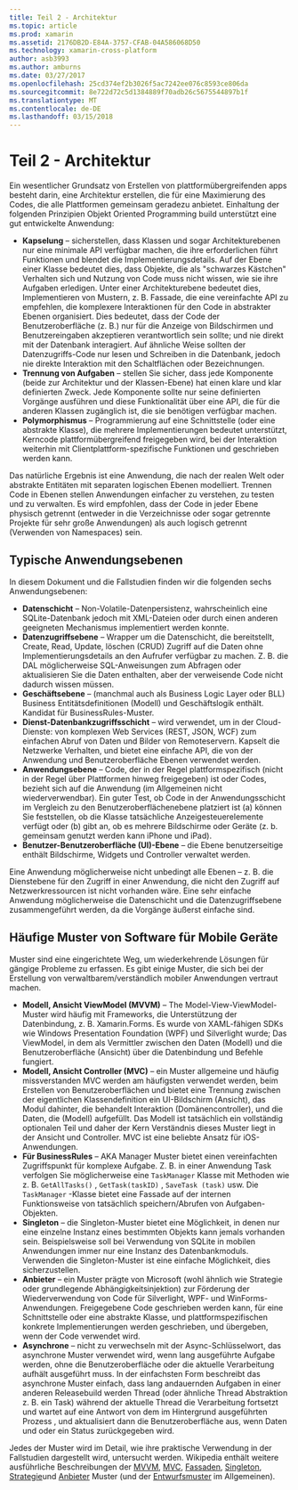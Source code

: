 ```yaml
---
title: Teil 2 - Architektur
ms.topic: article
ms.prod: xamarin
ms.assetid: 2176DB2D-E84A-3757-CFAB-04A586068D50
ms.technology: xamarin-cross-platform
author: asb3993
ms.author: amburns
ms.date: 03/27/2017
ms.openlocfilehash: 25cd374ef2b3026f5ac7242ee076c8593ce806da
ms.sourcegitcommit: 8e722d72c5d1384889f70adb26c5675544897b1f
ms.translationtype: MT
ms.contentlocale: de-DE
ms.lasthandoff: 03/15/2018
---
```

# <a name="part-2---architecture"></a>Teil 2 - Architektur

Ein wesentlicher Grundsatz von Erstellen von plattformübergreifenden apps besteht darin, eine Architektur erstellen, die für eine Maximierung des Codes, die alle Plattformen gemeinsam geradezu anbietet. Einhaltung der folgenden Prinzipien Objekt Oriented Programming build unterstützt eine gut entwickelte Anwendung:

-   **Kapselung** – sicherstellen, dass Klassen und sogar Architekturebenen nur eine minimale API verfügbar machen, die ihre erforderlichen führt Funktionen und blendet die Implementierungsdetails. Auf der Ebene einer Klasse bedeutet dies, dass Objekte, die als "schwarzes Kästchen" Verhalten sich und Nutzung von Code muss nicht wissen, wie sie ihre Aufgaben erledigen. Unter einer Architekturebene bedeutet dies, Implementieren von Mustern, z. B. Fassade, die eine vereinfachte API zu empfehlen, die komplexere Interaktionen für den Code in abstrakter Ebenen organisiert. Dies bedeutet, dass der Code der Benutzeroberfläche (z. B.) nur für die Anzeige von Bildschirmen und Benutzereingaben akzeptieren verantwortlich sein sollte; und nie direkt mit der Datenbank interagiert. Auf ähnliche Weise sollten der Datenzugriffs-Code nur lesen und Schreiben in die Datenbank, jedoch nie direkte Interaktion mit den Schaltflächen oder Bezeichnungen.
-   **Trennung von Aufgaben** – stellen Sie sicher, dass jede Komponente (beide zur Architektur und der Klassen-Ebene) hat einen klare und klar definierten Zweck. Jede Komponente sollte nur seine definierten Vorgänge ausführen und diese Funktionalität über eine API, die für die anderen Klassen zugänglich ist, die sie benötigen verfügbar machen.
-   **Polymorphismus** – Programmierung auf eine Schnittstelle (oder eine abstrakte Klasse), die mehrere Implementierungen bedeutet unterstützt, Kerncode plattformübergreifend freigegeben wird, bei der Interaktion weiterhin mit Clientplattform-spezifische Funktionen und geschrieben werden kann.


Das natürliche Ergebnis ist eine Anwendung, die nach der realen Welt oder abstrakte Entitäten mit separaten logischen Ebenen modelliert. Trennen Code in Ebenen stellen Anwendungen einfacher zu verstehen, zu testen und zu verwalten. Es wird empfohlen, dass der Code in jeder Ebene physisch getrennt (entweder in die Verzeichnisse oder sogar getrennte Projekte für sehr große Anwendungen) als auch logisch getrennt (Verwenden von Namespaces) sein.

 <a name="Typical_Application_Layers" />


## <a name="typical-application-layers"></a>Typische Anwendungsebenen

In diesem Dokument und die Fallstudien finden wir die folgenden sechs Anwendungsebenen:

-   **Datenschicht** – Non-Volatile-Datenpersistenz, wahrscheinlich eine SQLite-Datenbank jedoch mit XML-Dateien oder durch einen anderen geeigneten Mechanismus implementiert werden konnte.
-   **Datenzugriffsebene** – Wrapper um die Datenschicht, die bereitstellt, Create, Read, Update, löschen (CRUD) Zugriff auf die Daten ohne Implementierungsdetails an den Aufrufer verfügbar zu machen. Z. B. die DAL möglicherweise SQL-Anweisungen zum Abfragen oder aktualisieren Sie die Daten enthalten, aber der verweisende Code nicht dadurch wissen müssen.
-   **Geschäftsebene** – (manchmal auch als Business Logic Layer oder BLL) Business Entitätsdefinitionen (Modell) und Geschäftslogik enthält. Kandidat für BusinessRules-Muster.
-   **Dienst-Datenbankzugriffsschicht** – wird verwendet, um in der Cloud-Dienste: von komplexen Web Services (REST, JSON, WCF) zum einfachen Abruf von Daten und Bilder von Remoteservern. Kapselt die Netzwerke Verhalten, und bietet eine einfache API, die von der Anwendung und Benutzeroberfläche Ebenen verwendet werden.
-   **Anwendungsebene** – Code, der in der Regel plattformspezifisch (nicht in der Regel über Plattformen hinweg freigegeben) ist oder Codes, bezieht sich auf die Anwendung (im Allgemeinen nicht wiederverwendbar). Ein guter Test, ob Code in der Anwendungsschicht im Vergleich zu den Benutzeroberflächenebene platziert ist (a) können Sie feststellen, ob die Klasse tatsächliche Anzeigesteuerelemente verfügt oder (b) gibt an, ob es mehrere Bildschirme oder Geräte (z. b. gemeinsam genutzt werden kann iPhone und iPad).
-   **Benutzer-Benutzeroberfläche (UI)-Ebene** – die Ebene benutzerseitige enthält Bildschirme, Widgets und Controller verwaltet werden.


Eine Anwendung möglicherweise nicht unbedingt alle Ebenen – z. B. die Dienstebene für den Zugriff in einer Anwendung, die nicht den Zugriff auf Netzwerkressourcen ist nicht vorhanden wäre. Eine sehr einfache Anwendung möglicherweise die Datenschicht und die Datenzugriffsebene zusammengeführt werden, da die Vorgänge äußerst einfache sind.

 <a name="Common_Mobile_Software_Patterns" />


## <a name="common-mobile-software-patterns"></a>Häufige Muster von Software für Mobile Geräte

Muster sind eine eingerichtete Weg, um wiederkehrende Lösungen für gängige Probleme zu erfassen. Es gibt einige Muster, die sich bei der Erstellung von verwaltbarem/verständlich mobiler Anwendungen vertraut machen.

-   **Modell, Ansicht ViewModel (MVVM)** – The Model-View-ViewModel-Muster wird häufig mit Frameworks, die Unterstützung der Datenbindung, z. B. Xamarin.Forms. Es wurde von XAML-fähigen SDKs wie Windows Presentation Foundation (WPF) und Silverlight wurde; Das ViewModel, in dem als Vermittler zwischen den Daten (Modell) und die Benutzeroberfläche (Ansicht) über die Datenbindung und Befehle fungiert.
-   **Modell, Ansicht Controller (MVC)** – ein Muster allgemeine und häufig missverstanden MVC werden am häufigsten verwendet werden, beim Erstellen von Benutzeroberflächen und bietet eine Trennung zwischen der eigentlichen Klassendefinition ein UI-Bildschirm (Ansicht), das Modul dahinter, die behandelt Interaktion (Domänencontroller), und die Daten, die (Modell) aufgefüllt. Das Modell ist tatsächlich ein vollständig optionalen Teil und daher der Kern Verständnis dieses Muster liegt in der Ansicht und Controller. MVC ist eine beliebte Ansatz für iOS-Anwendungen.
-   **Für BusinessRules** – AKA Manager Muster bietet einen vereinfachten Zugriffspunkt für komplexe Aufgabe. Z. B. in einer Anwendung Task verfolgen Sie möglicherweise eine `TaskManager` Klasse mit Methoden wie z. B. `GetAllTasks()` , `GetTask(taskID)` , `SaveTask (task)` usw. Die `TaskManager` -Klasse bietet eine Fassade auf der internen Funktionsweise von tatsächlich speichern/Abrufen von Aufgaben-Objekten.
-   **Singleton** – die Singleton-Muster bietet eine Möglichkeit, in denen nur eine einzelne Instanz eines bestimmten Objekts kann jemals vorhanden sein. Beispielsweise soll bei Verwendung von SQLite in mobilen Anwendungen immer nur eine Instanz des Datenbankmoduls. Verwenden die Singleton-Muster ist eine einfache Möglichkeit, dies sicherzustellen.
-   **Anbieter** – ein Muster prägte von Microsoft (wohl ähnlich wie Strategie oder grundlegende Abhängigkeitsinjektion) zur Förderung der Wiederverwendung von Code für Silverlight, WPF- und WinForms-Anwendungen. Freigegebene Code geschrieben werden kann, für eine Schnittstelle oder eine abstrakte Klasse, und plattformspezifischen konkrete Implementierungen werden geschrieben, und übergeben, wenn der Code verwendet wird.
-   **Asynchrone** – nicht zu verwechseln mit der Async-Schlüsselwort, das asynchrone Muster verwendet wird, wenn lang ausgeführte Aufgabe werden, ohne die Benutzeroberfläche oder die aktuelle Verarbeitung aufhält ausgeführt muss. In der einfachsten Form beschreibt das asynchrone Muster einfach, dass lang andauernden Aufgaben in einer anderen Releasebuild werden Thread (oder ähnliche Thread Abstraktion z. B. ein Task) während der aktuelle Thread die Verarbeitung fortsetzt und wartet auf eine Antwort von dem im Hintergrund ausgeführten Prozess , und aktualisiert dann die Benutzeroberfläche aus, wenn Daten und oder ein Status zurückgegeben wird.


Jedes der Muster wird im Detail, wie ihre praktische Verwendung in der Fallstudien dargestellt wird, untersucht werden. Wikipedia enthält weitere ausführliche Beschreibungen der [MVVM](https://en.wikipedia.org/wiki/Model–view–viewmodel), [MVC](https://en.wikipedia.org/wiki/Model–view–controller), [Fassaden](http://en.wikipedia.org/wiki/Facade_pattern), [Singleton](http://en.wikipedia.org/wiki/Singleton_pattern), [Strategie](http://en.wikipedia.org/wiki/Strategy_pattern)und [Anbieter](http://en.wikipedia.org/wiki/Provider_model) Muster (und der [Entwurfsmuster](http://en.wikipedia.org/wiki/Design_Patterns) im Allgemeinen).
